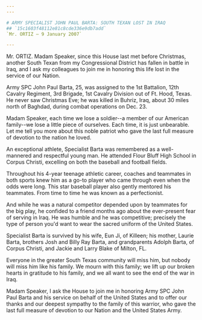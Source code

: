 ```yaml
---
---

# ARMY SPECIALIST JOHN PAUL BARTA: SOUTH TEXAN LOST IN IRAQ
## `15c1603f48112e81c8cde336e9db7add`
`Mr. ORTIZ — 9 January 2007`

---
```



Mr. ORTIZ. Madam Speaker, since this House last met before Christmas, 
another South Texan from my Congressional District has fallen in battle 
in Iraq, and I ask my colleagues to join me in honoring this life lost 
in the service of our Nation.

Army SPC John Paul Barta, 25, was assigned to the 1st Battalion, 12th 
Cavalry Regiment, 3rd Brigade, 1st Cavalry Division out of Ft. Hood, 
Texas. He never saw Christmas Eve; he was killed in Buhriz, Iraq, about 
30 miles north of Baghdad, during combat operations on Dec. 23.

Madam Speaker, each time we lose a soldier--a member of our American 
family--we lose a little piece of ourselves. Each time, it is just 
unbearable. Let me tell you more about this noble patriot who gave the 
last full measure of devotion to the nation he loved.

An exceptional athlete, Specialist Barta was remembered as a well-
mannered and respectful young man. He attended Flour Bluff High School 
in Corpus Christi, excelling on both the baseball and football fields.

Throughout his 4-year teenage athletic career, coaches and teammates 
in both sports knew him as a go-to player who came through even when 
the odds were long. This star baseball player also gently mentored his 
teammates. From time to time he was known as a perfectionist.

And while he was a natural competitor depended upon by teammates for 
the big play, he confided to a friend months ago about the ever-present 
fear of serving in Iraq. He was humble and he was competitive; 
precisely the type of person you'd want to wear the sacred uniform of 
the United States.

Specialist Barta is survived by his wife, Eun Ji, of Killeen; his 
mother, Laurie Barta, brothers Josh and Billy Ray Barta, and 
grandparents Adolph Barta, of Corpus Christi, and Jackie and Larry 
Blake of Milton, FL.

Everyone in the greater South Texas community will miss him, but 
nobody will miss him like his family. We mourn with this family; we 
lift up our broken hearts in gratitude to his family, and we all want 
to see the end of the war in Iraq.

Madam Speaker, I ask the House to join me in honoring Army SPC John 
Paul Barta and his service on behalf of the United States and to offer 
our thanks and our deepest sympathy to the family of this warrior, who 
gave the last full measure of devotion to our Nation and the United 
States Army.
